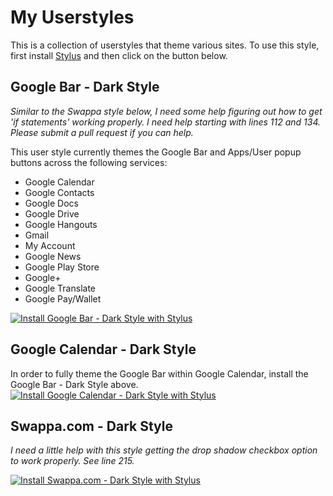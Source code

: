 # My Userstyles
This is a collection of userstyles that theme various sites.
To use this style, first install [Stylus](https://add0n.com/stylus.html) and then click on the button below.

## Google Bar - Dark Style
*Similar to the Swappa style below, I need some help figuring out how to get 'if statements' working properly.  I need help starting with lines 112 and 134.  Please submit a pull request if you can help.*

This user style currently themes the Google Bar and Apps/User popup buttons across the following services:
- Google Calendar
- Google Contacts
- Google Docs
- Google Drive
- Google Hangouts
- Gmail
- My Account
- Google News
- Google Play Store
- Google+
- Google Translate
- Google Pay/Wallet

[![Install Google Bar - Dark Style with Stylus][badge]][style]

[badge]: https://img.shields.io/badge/Install%20directly%20with-Stylus-116b59.svg?longCache=true&style=for-the-badge
[style]: https://raw.githubusercontent.com/Devo7v/UserCSS/master/GoogleBar-Dark.user.css

## Google Calendar - Dark Style
In order to fully theme the Google Bar within Google Calendar, install the Google Bar - Dark Style above.
[![Install Google Calendar - Dark Style with Stylus][badge]][style]

[badge]: https://img.shields.io/badge/Install%20directly%20with-Stylus-116b59.svg?longCache=true&style=for-the-badge
[style]: https://raw.githubusercontent.com/Devo7v/UserCSS/master/GoogleCalendar-Dark.user.css

## Swappa.com - Dark Style
*I need a little help with this style getting the drop shadow checkbox option to work properly.  See line 215.*

[![Install Swappa.com - Dark Style with Stylus][badge]][style]

[badge]: https://img.shields.io/badge/Install%20directly%20with-Stylus-116b59.svg?longCache=true&style=for-the-badge
[style]: https://raw.githubusercontent.com/Devo7v/UserCSS/master/Swappa-Dark.user.css
